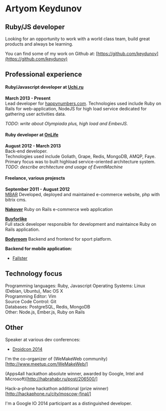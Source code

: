 Artyom Keydunov
===============

Ruby/JS developer
--------------

Looking for an opportunity to work with a world class team, build great products and always be learning.  

You can find some of my work on Github at: [https://github.com/keydunov](https://github.com/keydunov)      


Professional experience
----------------------

#### Ruby/Javascript developer at [Uchi.ru](http://uchi.ru/)
__March 2013 - Present__   
Lead developer for [happynumbers.com](http://happynumbers.com/).
Technologies used include Ruby on Rails for web-application, 
NodeJS for high load service dedicated for gathering user activities data.

_TODO: write about Olympiada plus, high load and EmberJS._


#### Ruby developer at [OnLife](http://onlifegroup.com/)
__August 2012 - March 2013__   
Back-end developer.   
Technologies used include Goliath, Grape, Redis, MongoDB, AMQP, Faye.
Primary focus was to built highload service-oriented architecture system.
_TODO: describe architecture and usage of EventMachine_


#### Freelance, various projescts
__September 2011 - August 2012__  
[MBAR](http://www.mbar.ru)
Developed, deployed and maintained e-commerce website, php with bitrix cms.

__[Nakover](http://nakover.ru/)__
Ruby on Rails e-commerce web application

__[Buyforlike](http://www.buyforlike.com)__  
Full stack developer responsible for development and maintaince Ruby on Rails application.   

__[Bodyroom](http://www.bodyroom.com)__
Backend and frontend for sport platform.

__Backend for mobile application:__
  * [Fallster](https://itunes.apple.com/ru/app/fallster/id728374875?mt=8)


Technology focus
----------------
Programming languages: Ruby, Javascript
Operating Systems: Linux (Debian, Ubuntu), Mac OS X   
Programming Editor: Vim   
Source Code Control: Git   
Databases: PostgreSQL, Redis, MongoDB   
Other: Node.js, Ember.js, Ruby on Rails


Other
-----

Speaker at various dev conferences: 
  * [Droidcon 2014](http://ru.droidcon.com/2014/rapid-mobile-apps-development/)

I'm the co-organizer of (WeMakeWeb community)[http://www.meetup.com/WeMakeWeb/]

(Apps4all hackathon absolute winner, awarded by Google, Intel and Microsoft)[http://habrahabr.ru/post/206500/]

Hack-a-phone hackathon additional (prize winner)[http://hackaphone.ru/city/moscow-final/]

I'm a Google IO 2014 participant as a distinguished developer.
